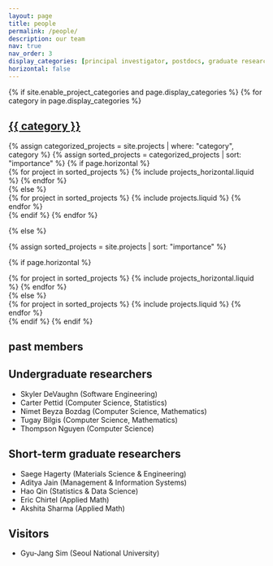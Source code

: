 ```yaml
---
layout: page
title: people
permalink: /people/
description: our team
nav: true
nav_order: 3
display_categories: [principal investigator, postdocs, graduate researchers, undergraduate researchers, alumni]
horizontal: false
---
```


<!-- pages/projects.md -->
<div class="projects">
{% if site.enable_project_categories and page.display_categories %}
  <!-- Display categorized projects -->
  {% for category in page.display_categories %}
  <a id="{{ category }}" href=".#{{ category }}">
    <h2 class="category">{{ category }}</h2>
  </a>
  {% assign categorized_projects = site.projects | where: "category", category %}
  {% assign sorted_projects = categorized_projects | sort: "importance" %}
  <!-- Generate cards for each project -->
  {% if page.horizontal %}
  <div class="container">
    <div class="row row-cols-1 row-cols-md-2">
    {% for project in sorted_projects %}
      {% include projects_horizontal.liquid %}
    {% endfor %}
    </div>
  </div>
  {% else %}
  <div class="row row-cols-1 row-cols-md-3">
    {% for project in sorted_projects %}
      {% include projects.liquid %}
    {% endfor %}
  </div>
  {% endif %}
  {% endfor %}

{% else %}

<!-- Display projects without categories -->

{% assign sorted_projects = site.projects | sort: "importance" %}

  <!-- Generate cards for each project -->

{% if page.horizontal %}

  <div class="container">
    <div class="row row-cols-1 row-cols-md-2">
    {% for project in sorted_projects %}
      {% include projects_horizontal.liquid %}
    {% endfor %}
    </div>
  </div>
  {% else %}
  <div class="row row-cols-1 row-cols-md-3">
    {% for project in sorted_projects %}
      {% include projects.liquid %}
    {% endfor %}
  </div>
  {% endif %}
{% endif %}
</div>


<div class="projects">
  <!-- Display categorized projects -->
  <a id=past>
    <h2 class="category">past members</h2>
  </a>
</div>

## Undergraduate researchers

- Skyler DeVaughn (Software Engineering)
- Carter Pettid (Computer Science, Statistics)
- Nimet Beyza Bozdag (Computer Science, Mathematics)
- Tugay Bilgis (Computer Science, Mathematics)
- Thompson Nguyen (Computer Science)

## Short-term graduate researchers

- Saege Hagerty (Materials Science & Engineering)
- Aditya Jain (Management & Information Systems)
- Hao Qin (Statistics & Data Science)
- Eric Chirtel (Applied Math)
- Akshita Sharma (Applied Math)

## Visitors

- Gyu-Jang Sim (Seoul National University)